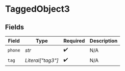 # TaggedObject3


## Fields

| Field              | Type               | Required           | Description        |
| ------------------ | ------------------ | ------------------ | ------------------ |
| `phone`            | *str*              | :heavy_check_mark: | N/A                |
| `tag`              | *Literal["tag3"]*  | :heavy_check_mark: | N/A                |